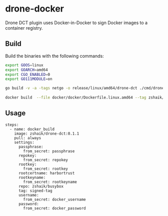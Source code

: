 # drone-docker

Drone DCT plugin uses Docker-in-Docker to sign Docker images to a container registry.

## Build

Build the binaries with the following commands:

```bash
export GOOS=linux
export GOARCH=amd64
export CGO_ENABLED=0
export GO111MODULE=on

go build -v -a -tags netgo -o release/linux/amd64/drone-dct ./cmd/drone-dct
    
docker build  --file docker/docker/Dockerfile.linux.amd64 --tag zshaik/drone-dct:0.1.6 . --no-cache
```

## Usage

```
steps:
  - name: docker_build
    image: zshaik/drone-dct:0.1.1
    pull: always
    settings:
      passphrase:
        from_secret: passphrase
      repokey:
        from_secret: repokey
      rootkey:
        from_secret: rootkey
      rootcertname: harbortrust
      rootkeyname:
        from_secret: rootkeyname
      repo: zshaik/busybox
      tag: signed-tag
      username:
        from_secret: docker_username
      password:
        from_secret: docker_password
```

